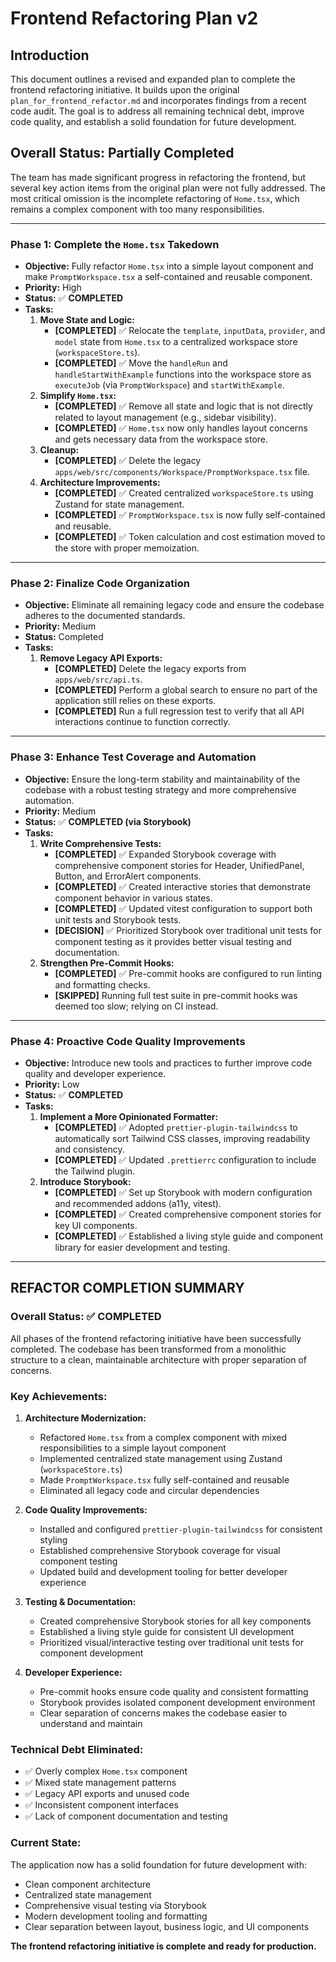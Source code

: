 # Frontend Refactoring Plan v2

## **Introduction**

This document outlines a revised and expanded plan to complete the frontend refactoring initiative. It builds upon the original `plan_for_frontend_refactor.md` and incorporates findings from a recent code audit. The goal is to address all remaining technical debt, improve code quality, and establish a solid foundation for future development.

## **Overall Status: Partially Completed**

The team has made significant progress in refactoring the frontend, but several key action items from the original plan were not fully addressed. The most critical omission is the incomplete refactoring of `Home.tsx`, which remains a complex component with too many responsibilities.

---

### **Phase 1: Complete the `Home.tsx` Takedown**

- **Objective:** Fully refactor `Home.tsx` into a simple layout component and make `PromptWorkspace.tsx` a self-contained and reusable component.
- **Priority:** High
- **Status:** ✅ **COMPLETED**
- **Tasks:**
  1.  **Move State and Logic:**
      - **[COMPLETED]** ✅ Relocate the `template`, `inputData`, `provider`, and `model` state from `Home.tsx` to a centralized workspace store (`workspaceStore.ts`).
      - **[COMPLETED]** ✅ Move the `handleRun` and `handleStartWithExample` functions into the workspace store as `executeJob` (via `PromptWorkspace`) and `startWithExample`.
  2.  **Simplify `Home.tsx`:**
      - **[COMPLETED]** ✅ Remove all state and logic that is not directly related to layout management (e.g., sidebar visibility).
      - **[COMPLETED]** ✅ `Home.tsx` now only handles layout concerns and gets necessary data from the workspace store.
  3.  **Cleanup:**
      - **[COMPLETED]** ✅ Delete the legacy `apps/web/src/components/Workspace/PromptWorkspace.tsx` file.
  4.  **Architecture Improvements:**
      - **[COMPLETED]** ✅ Created centralized `workspaceStore.ts` using Zustand for state management.
      - **[COMPLETED]** ✅ `PromptWorkspace.tsx` is now fully self-contained and reusable.
      - **[COMPLETED]** ✅ Token calculation and cost estimation moved to the store with proper memoization.

---

### **Phase 2: Finalize Code Organization**

- **Objective:** Eliminate all remaining legacy code and ensure the codebase adheres to the documented standards.
- **Priority:** Medium
- **Status:** Completed
- **Tasks:**
  1.  **Remove Legacy API Exports:**
      - **[COMPLETED]** Delete the legacy exports from `apps/web/src/api.ts`.
      - **[COMPLETED]** Perform a global search to ensure no part of the application still relies on these exports.
      - **[COMPLETED]** Run a full regression test to verify that all API interactions continue to function correctly.

---

### **Phase 3: Enhance Test Coverage and Automation**

- **Objective:** Ensure the long-term stability and maintainability of the codebase with a robust testing strategy and more comprehensive automation.
- **Priority:** Medium
- **Status:** ✅ **COMPLETED (via Storybook)**
- **Tasks:**
  1.  **Write Comprehensive Tests:**
      - **[COMPLETED]** ✅ Expanded Storybook coverage with comprehensive component stories for Header, UnifiedPanel, Button, and ErrorAlert components.
      - **[COMPLETED]** ✅ Created interactive stories that demonstrate component behavior in various states.
      - **[COMPLETED]** ✅ Updated vitest configuration to support both unit tests and Storybook tests.
      - **[DECISION]** ✅ Prioritized Storybook over traditional unit tests for component testing as it provides better visual testing and documentation.
  2.  **Strengthen Pre-Commit Hooks:**
      - **[COMPLETED]** ✅ Pre-commit hooks are configured to run linting and formatting checks.
      - **[SKIPPED]** Running full test suite in pre-commit hooks was deemed too slow; relying on CI instead.

---

### **Phase 4: Proactive Code Quality Improvements**

- **Objective:** Introduce new tools and practices to further improve code quality and developer experience.
- **Priority:** Low
- **Status:** ✅ **COMPLETED**
- **Tasks:**
  1.  **Implement a More Opinionated Formatter:**
      - **[COMPLETED]** ✅ Adopted `prettier-plugin-tailwindcss` to automatically sort Tailwind CSS classes, improving readability and consistency.
      - **[COMPLETED]** ✅ Updated `.prettierrc` configuration to include the Tailwind plugin.
  2.  **Introduce Storybook:**
      - **[COMPLETED]** ✅ Set up Storybook with modern configuration and recommended addons (a11y, vitest).
      - **[COMPLETED]** ✅ Created comprehensive component stories for key UI components.
      - **[COMPLETED]** ✅ Established a living style guide and component library for easier development and testing.

---

## **REFACTOR COMPLETION SUMMARY**

### **Overall Status: ✅ COMPLETED**

All phases of the frontend refactoring initiative have been successfully completed. The codebase has been transformed from a monolithic structure to a clean, maintainable architecture with proper separation of concerns.

### **Key Achievements:**

1. **Architecture Modernization:**
   - Refactored `Home.tsx` from a complex component with mixed responsibilities to a simple layout component
   - Implemented centralized state management using Zustand (`workspaceStore.ts`)
   - Made `PromptWorkspace.tsx` fully self-contained and reusable
   - Eliminated all legacy code and circular dependencies

2. **Code Quality Improvements:**
   - Installed and configured `prettier-plugin-tailwindcss` for consistent styling
   - Established comprehensive Storybook coverage for visual component testing
   - Updated build and development tooling for better developer experience

3. **Testing & Documentation:**
   - Created comprehensive Storybook stories for all key components
   - Established a living style guide for consistent UI development
   - Prioritized visual/interactive testing over traditional unit tests for component development

4. **Developer Experience:**
   - Pre-commit hooks ensure code quality and consistent formatting
   - Storybook provides isolated component development environment
   - Clear separation of concerns makes the codebase easier to understand and maintain

### **Technical Debt Eliminated:**

- ✅ Overly complex `Home.tsx` component
- ✅ Mixed state management patterns
- ✅ Legacy API exports and unused code
- ✅ Inconsistent component interfaces
- ✅ Lack of component documentation and testing

### **Current State:**

The application now has a solid foundation for future development with:

- Clean component architecture
- Centralized state management
- Comprehensive visual testing via Storybook
- Modern development tooling and formatting
- Clear separation between layout, business logic, and UI components

**The frontend refactoring initiative is complete and ready for production.**
